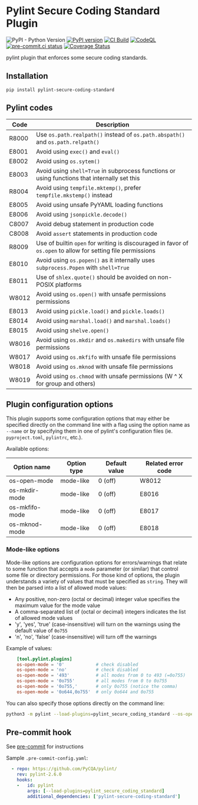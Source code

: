 # Pylint Secure Coding Standard Plugin

![PyPI - Python Version](https://img.shields.io/pypi/pyversions/pylint-secure-coding-standard?label=Python) [![PyPI version](https://badge.fury.io/py/pylint-secure-coding-standard.svg)](https://badge.fury.io/py/pylint-secure-coding-standard) [![CI Build](https://github.com/Takishima/pylint-secure-coding-standard/actions/workflows/ci.yml/badge.svg)](https://github.com/Takishima/pylint-secure-coding-standard/actions/workflows/ci.yml) [![CodeQL](https://github.com/Takishima/pylint-secure-coding-standard/actions/workflows/codeql-analysis.yml/badge.svg)](https://github.com/Takishima/pylint-secure-coding-standard/actions/workflows/codeql-analysis.yml) [![pre-commit.ci status](https://results.pre-commit.ci/badge/github/Takishima/pylint-secure-coding-standard/main.svg)](https://results.pre-commit.ci/latest/github/Takishima/pylint-secure-coding-standard/main) [![Coverage Status](https://coveralls.io/repos/github/Takishima/pylint-secure-coding-standard/badge.svg?branch=main)](https://coveralls.io/github/Takishima/pylint-secure-coding-standard?branch=main)


pylint plugin that enforces some secure coding standards.

## Installation

    pip install pylint-secure-coding-standard

## Pylint codes

| Code  | Description                                                                                                  |
|-------|--------------------------------------------------------------------------------------------------------------|
| R8000 | Use `os.path.realpath()` instead of `os.path.abspath()` and `os.path.relpath()`                              |
| E8001 | Avoid using `exec()` and `eval()`                                                                            |
| E8002 | Avoid using `os.sytem()`                                                                                     |
| E8003 | Avoid using `shell=True` in subprocess functions or using functions that internally set this                 |
| R8004 | Avoid using `tempfile.mktemp()`, prefer `tempfile.mkstemp()` instead                                         |
| E8005 | Avoid using unsafe PyYAML loading functions                                                                  |
| E8006 | Avoid using `jsonpickle.decode()`                                                                            |
| C8007 | Avoid debug statement in production code                                                                     |
| C8008 | Avoid `assert` statements in production code                                                                 |
| R8009 | Use of builtin `open` for writing is discouraged in favor of `os.open` to allow for setting file permissions |
| E8010 | Avoid using `os.popen()` as it internally uses `subprocess.Popen` with `shell=True`                          |
| E8011 | Use of `shlex.quote()` should be avoided on non-POSIX platforms                                              |
| W8012 | Avoid using `os.open()` with unsafe permissions permissions                                                  |
| E8013 | Avoid using `pickle.load()` and `pickle.loads()`                                                             |
| E8014 | Avoid using `marshal.load()` and `marshal.loads()`                                                           |
| E8015 | Avoid using `shelve.open()`                                                                                  |
| W8016 | Avoid using `os.mkdir` and `os.makedirs` with unsafe file permissions                                        |
| W8017 | Avoid using `os.mkfifo` with unsafe file permissions                                                         |
| W8018 | Avoid using `os.mknod` with unsafe file permissions                                                          |
| W8019 | Avoid using `os.chmod` with unsafe permissions (W ^ X for group and others)                                  |


## Plugin configuration options

This plugin supports some configuration options that may either be specified directly on the command line with a flag
using the option name as `--name` or by specifying them in one of pylint's configuration files (ie. `pyproject.toml`,
`pylintrc`, etc.).

Available options:

| Option name    | Option type | Default value | Related error code |
|----------------|-------------|---------------|--------------------|
| os-open-mode   | mode-like   | 0 (off)       | W8012              |
| os-mkdir-mode  | mode-like   | 0 (off)       | E8016              |
| os-mkfifo-mode | mode-like   | 0 (off)       | E8017              |
| os-mknod-mode  | mode-like   | 0 (off)       | E8018              |


### Mode-like options

Mode-like options are configuration options for errors/warnings that relate to some function that accepts a `mode`
parameter (or similar) that control some file or directory permissions. For those kind of options, the plugin
understands a variety of values that must be specified as `string`. They will then be parsed into a list of allowed mode
values:

- Any positive, non-zero (octal or decimal) integer value specifies the maximum value for the mode value
- A comma-separated list of (octal or decimal) integers indicates the list of allowed mode values
- 'y', 'yes', 'true' (case-insensitive) will turn on the warnings using the default value of `0o755`
- 'n', 'no', 'false' (case-insensitive) will turn off the warnings

Example of values:
```toml
    [tool.pylint.plugins]
    os-open-mode = '0'            # check disabled
    os-open-mode = 'no'           # check disabled
    os-open-mode = '493'          # all modes from 0 to 493 (=0o755)
    os-open-mode = '0o755'        # all modes from 0 to 0o755
    os-open-mode = '0o755,'       # only 0o755 (notice the comma)
    os-open-mode = '0o644,0o755'  # only 0o644 and 0o755
```

You can also specify those options directly on the command line:

```sh
python3 -m pylint --load-plugins=pylint_secure_coding_standard --os-open-mode='0o755'
```

## Pre-commit hook

See [pre-commit](https://github.com/pre-commit/pre-commit) for instructions

Sample `.pre-commit-config.yaml`:

```yaml
  - repo: https://github.com/PyCQA/pylint/
    rev: pylint-2.6.0
    hooks:
    -   id: pylint
        args: [--load-plugins=pylint_secure_coding_standard]
        additional_dependencies: ['pylint-secure-coding-standard']
```
